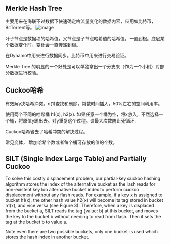 <!--
title: 大数据日知录 - 算法与数据结构 - 2
date: 2016-12-23 13:18:05
tags:
- Big Data
- Algorithm
- Data Structure
-->
## Merkle Hash Tree
主要用来在海联不过数据下快速确定啥流量变化的数据内容，应用如比特币，BitTorrent等。
![image](http://images2015.cnblogs.com/blog/834896/201605/834896-20160527163537178-321412097.png)
<!-- more -->
叶子节点是数据项的哈希值，父节点是子节点哈希值的哈希值，一直到根。底层某个数据变化时，变化会一直传递到根。

在Dynamo中用来进行数据同步。比特币中用来进行交易验证。

Merkle Tree 的明显的一个好处是可以单独拿出一个分支来（作为一个小树）对部分数据进行校验。

## Cuckoo哈希
有效解y决哈希冲突。o(1)查找和删除，常数时间插入，50%左右的空间利用率。

使用两个不同的哈希桶 h1(x), h2(x). 如果任意一个桶为空，将x放入，不然选择一个桶，将原值y踢出去。对y重复这个过程。设最大次数防止死循环.

Cuckoo哈希省去了哈希冲突的解决过程。

常见变体， 增加哈希个数或者每个桶可存放的值的个数。

## SILT (Single Index Large Table) and Partially Cuckoo
To solve this costly displacement problem, our partial-key cuckoo hashing algorithm stores the index of the alternative bucket as the
 lash reads for non-existent key loo alternative bucket index to perform cuckoo displacement without any flash reads. For example, if a key x is assigned to bucket h1(x), the other hash value h2(x) will become its tag stored in bucket h1(x), and vice versa (see Figure 3). Therefore, when a key is displaced from the bucket a, SILT reads the tag (value: b) at this bucket, and
moves the key to the bucket b without needing to read from flash. Then it sets the tag at the bucket b to value a.

Note even there are two possible buckets, only one bucket is used which stores the hash index in another bucket.
